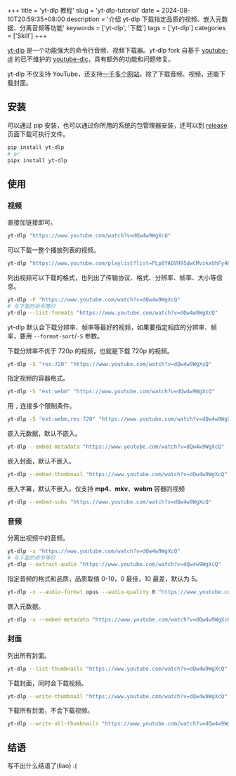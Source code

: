 +++
title = 'yt-dlp 教程'
slug = 'yt-dlp-tutorial'
date = 2024-08-10T20:59:35+08:00
description = '介绍 yt-dlp 下载指定品质的视频、嵌入元数据、分离音频等功能'
keywords = ['yt-dlp', '下载']
tags = ['yt-dlp']
categories = ['Skill']
+++

[yt-dlp](https://github.com/yt-dlp/yt-dlp) 是一个功能强大的命令行音频、视频下载器。yt-dlp fork 自基于 [youtube-dl](https://github.com/ytdl-org/youtube-dl) 的已不维护的 [youtube-dlc](https://github.com/blackjack4494/yt-dlc)，具有额外的功能和问题修复。

yt-dlp 不仅支持 YouTube，还支持[一千多个网站](https://github.com/yt-dlp/yt-dlp/blob/master/supportedsites.md)。除了下载音频、视频，还能下载封面。

## 安装

可以通过 pip 安装，也可以通过你所用的系统的包管理器安装，还可以到 [release](https://github.com/yt-dlp/yt-dlp/releases) 页面下载可执行文件。

```sh
pip install yt-dlp
# or
pipx install yt-dlp
```

## 使用

### 视频

直接加链接即可。

```sh
yt-dlp "https://www.youtube.com/watch?v=dQw4w9WgXcQ"
```

可以下载一整个播放列表的视频。

```sh
yt-dlp "https://www.youtube.com/playlist?list=PLp8YAQVH95dwCMvzkxUhFy4KWRAtp_awf"
```

列出视频可以下载的格式，也列出了传输协议、格式、分辨率、帧率、大小等信息。

```sh
yt-dlp -F "https://www.youtube.com/watch?v=dQw4w9WgXcQ"
# 与下面的命令等价
yt-dlp --list-formats "https://www.youtube.com/watch?v=dQw4w9WgXcQ"
```

yt-dlp 默认会下载分辨率、帧率等最好的视频，如果要指定相应的分辨率、帧率，要用 `--format-sort`/`-S` 参数。

下载分辨率不优于 720p 的视频，也就是下载 720p 的视频。

```sh
yt-dlp -S "res:720" "https://www.youtube.com/watch?v=dQw4w9WgXcQ"
```

指定视频的容器格式。

```sh
yt-dlp -S "ext:webm" "https://www.youtube.com/watch?v=dQw4w9WgXcQ"
```

用 `,` 连接多个限制条件。

```sh
yt-dlp -S "ext:webm,res:720" "https://www.youtube.com/watch?v=dQw4w9WgXcQ"
```

嵌入元数据，默认不嵌入。

```sh
yt-dlp --embed-metadata "https://www.youtube.com/watch?v=dQw4w9WgXcQ"
```

嵌入封面，默认不嵌入。

```sh
yt-dlp --embed-thumbnail "https://www.youtube.com/watch?v=dQw4w9WgXcQ"
```

嵌入字幕，默认不嵌入。仅支持 **mp4**、**mkv**、**webm** 容器的视频

```sh
yt-dlp --embed-subs "https://www.youtube.com/watch?v=dQw4w9WgXcQ"
```

### 音频

分离出视频中的音频。

```sh
yt-dlp -x "https://www.youtube.com/watch?v=dQw4w9WgXcQ"
# 与下面的命令等价
yt-dlp --extract-audio "https://www.youtube.com/watch?v=dQw4w9WgXcQ"
```

指定音频的格式和品质，品质取值 0-10，0 最佳，10 最差，默认为 5。

```sh
yt-dlp -x --audio-format opus --audio-quality 0 "https://www.youtube.com/watch?v=dQw4w9WgXcQ"
```

嵌入元数据。

```sh
yt-dlp -x --embed-metadata "https://www.youtube.com/watch?v=dQw4w9WgXcQ"
```

### 封面

列出所有封面。

```sh
yt-dlp --list-thumbnails "https://www.youtube.com/watch?v=dQw4w9WgXcQ"
```

下载封面，同时会下载视频。

```sh
yt-dlp --write-thumbnail "https://www.youtube.com/watch?v=dQw4w9WgXcQ"
```

下载所有封面，不会下载视频。

```sh
yt-dlp --write-all-thumbnails "https://www.youtube.com/watch?v=dQw4w9WgXcQ"
```

## 结语

写不出什么结语了(liao) :(
